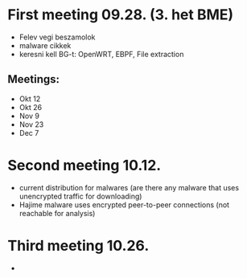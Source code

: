 # First meeting 09.28. (3. het BME)
- Felev vegi beszamolok
- malware cikkek
- keresni kell BG-t: OpenWRT, EBPF, File extraction

## Meetings:
- Okt 12
- Okt 26
- Nov 9
- Nov 23
- Dec 7

# Second meeting 10.12.
- current distribution for malwares (are there any malware that uses unencrypted traffic for downloading)
- Hajime malware uses encrypted peer-to-peer connections (not reachable for analysis)


# Third meeting 10.26.
- 